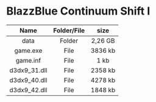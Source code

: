# BlazzBlue Continuum Shift I

| Name | Folder/File | size |
| :-------: | :------: | :------: |
| data| Folder | 2,26 GB |
| game.exe   |  File | 3836 kb |
| game.inf   | File | 1 kb |
| d3dx9_31.dll | File | 2358 kb |
| d3dx9_40.dll | File | 4278 kb |
| d3dx9_42.dll | File | 1848 kb |

 